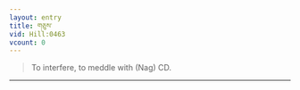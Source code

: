 ```yaml
---
layout: entry
title: གཅུས་
vid: Hill:0463
vcount: 0
---
```

> To interfere, to meddle with (Nag) CD\.


---

